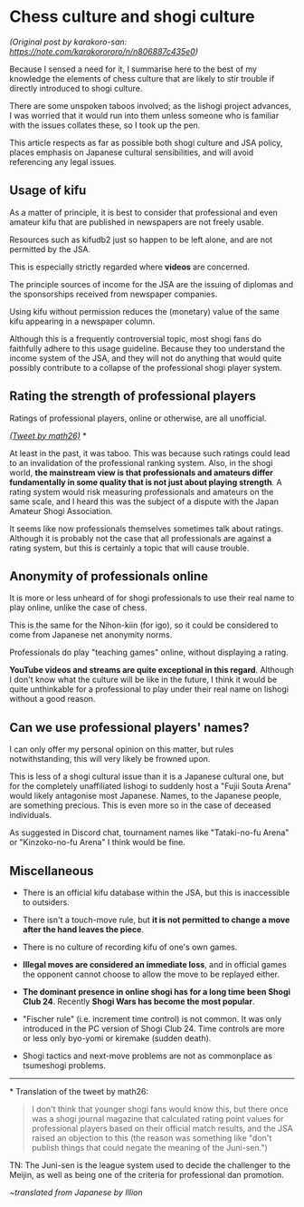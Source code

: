 # Chess culture and shogi culture #

*(Original post by karakoro-san: https://note.com/karakorororo/n/n806887c435e0)*

Because I sensed a need for it, I summarise here to the best of my knowledge the elements of chess culture that are likely to stir trouble if directly introduced to shogi culture.

There are some unspoken taboos involved; as the lishogi project advances, I was worried that it would run into them unless someone who is familiar with the issues collates these, so I took up the pen.

This article respects as far as possible both shogi culture and JSA policy, places emphasis on Japanese cultural sensibilities, and will avoid referencing any legal issues.

## Usage of kifu ##

As a matter of principle, it is best to consider that professional and even amateur kifu that are published in newspapers are not freely usable.

Resources such as kifudb2 just so happen to be left alone, and are not permitted by the JSA.

This is especially strictly regarded where **videos** are concerned.

The principle sources of income for the JSA are the issuing of diplomas and the sponsorships received from newspaper companies.

Using kifu without permission reduces the (monetary) value of the same kifu appearing in a newspaper column.

Although this is a frequently controversial topic, most shogi fans do faithfully adhere to this usage guideline. Because they too understand the income system of the JSA, and they will not do anything that would quite possibly contribute to a collapse of the professional shogi player system.

## Rating the strength of professional players ##

Ratings of professional players, online or otherwise, are all unofficial.

*[(Tweet by math26)](https://twitter.com/math26/status/1334503121154764800)* \*

At least in the past, it was taboo. This was because such ratings could lead to an invalidation of the professional ranking system. Also, in the shogi world, **the mainstream view is that professionals and amateurs differ fundamentally in some quality that is not just about playing strength**. A rating system would risk measuring professionals and amateurs on the same scale, and I heard this was the subject of a dispute with the Japan Amateur Shogi Association.

It seems like now professionals themselves sometimes talk about ratings. Although it is probably not the case that all professionals are against a rating system, but this is certainly a topic that will cause trouble.

## Anonymity of professionals online ##

It is more or less unheard of for shogi professionals to use their real name to play online, unlike the case of chess.

This is the same for the Nihon-kiin (for igo), so it could be considered to come from Japanese net anonymity norms.

Professionals do play "teaching games" online, without displaying a rating.

**YouTube videos and streams are quite exceptional in this regard**. Although I don't know what the culture will be like in the future, I think it would be quite unthinkable for a professional to play under their real name on lishogi without a good reason.

## Can we use professional players' names? ##

I can only offer my personal opinion on this matter, but rules notwithstanding, this will very likely be frowned upon.

This is less of a shogi cultural issue than it is a Japanese cultural one, but for the completely unaffiliated lishogi to suddenly host a "Fujii Souta Arena" would likely antagonise most Japanese. Names, to the Japanese people, are something precious. This is even more so in the case of deceased individuals.

As suggested in Discord chat, tournament names like "Tataki-no-fu Arena" or "Kinzoko-no-fu Arena" I think would be fine.

## Miscellaneous ##

- There is an official kifu database within the JSA, but this is inaccessible to outsiders.

- There isn't a touch-move rule, but **it is not permitted to change a move after the hand leaves the piece**.

- There is no culture of recording kifu of one's own games.

- **Illegal moves are considered an immediate loss**, and in official games the opponent cannot choose to allow the move to be replayed either.

- **The dominant presence in online shogi has for a long time been Shogi Club 24**. Recently **Shogi Wars has become the most popular**.

- "Fischer rule" (i.e. increment time control) is not common. It was only introduced in the PC version of Shogi Club 24. Time controls are more or less only byo-yomi or kiremake (sudden death).

- Shogi tactics and next-move problems are not as commonplace as tsumeshogi problems.

------

\* Translation of the tweet by math26:

> I don't think that younger shogi fans would know this, but there once was a shogi journal magazine that calculated rating point values for professional players based on their official match results, and the JSA raised an objection to this (the reason was something like "don't publish things that could negate the meaning of the Juni-sen.")

TN: The Juni-sen is the league system used to decide the challenger to the Meijin, as well as being one of the criteria for professional dan promotion.


*~translated from Japanese by Illion*
